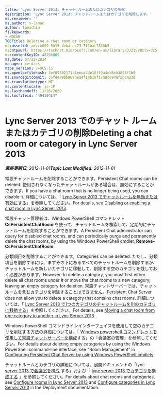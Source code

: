 ```yaml
---
title: 'Lync Server 2013: チャット ルームまたはカテゴリの削除'
description: 'Lync Server 2013: チャットルームまたはカテゴリを削除します。'
ms.reviewer: ''
ms.author: v-lanac
author: lanachin
f1.keywords:
- NOCSH
TOCTitle: Deleting a chat room or category
ms:assetid: adccb869-0015-4eba-ac73-718bac7843b5
ms:mtpsurl: https://technet.microsoft.com/en-us/library/JJ215881(v=OCS.15)
ms:contentKeyID: 48706009
ms.date: 07/23/2014
manager: serdars
mtps_version: v=OCS.15
ms.openlocfilehash: 3ef89802171a1eeca7de18ff0a4eb8eb3895f1b9
ms.sourcegitcommit: 36fee89bb887bea4f18b19f17a8c69daf5bc423d
ms.translationtype: MT
ms.contentlocale: ja-JP
ms.lasthandoff: 11/26/2020
ms.locfileid: "49430414"
---
```

# <a name="deleting-a-chat-room-or-category-in-lync-server-2013"></a><span data-ttu-id="02c18-103">Lync Server 2013 でのチャット ルームまたはカテゴリの削除</span><span class="sxs-lookup"><span data-stu-id="02c18-103">Deleting a chat room or category in Lync Server 2013</span></span>

<div data-xmlns="http://www.w3.org/1999/xhtml">

<div class="topic" data-xmlns="http://www.w3.org/1999/xhtml" data-msxsl="urn:schemas-microsoft-com:xslt" data-cs="https://msdn.microsoft.com/">

<div data-asp="https://msdn2.microsoft.com/asp">



</div>

<div id="mainSection">

<div id="mainBody"><span data-ttu-id="02c18-104">

<span> </span></span><span class="sxs-lookup"><span data-stu-id="02c18-104">

<span> </span></span></span>

<span data-ttu-id="02c18-105">_**最終更新日:** 2012-11-01_</span><span class="sxs-lookup"><span data-stu-id="02c18-105">_**Topic Last Modified:** 2012-11-01_</span></span>

<span data-ttu-id="02c18-106">常設チャットルームを削除することができます。</span><span class="sxs-lookup"><span data-stu-id="02c18-106">Persistent Chat rooms can be deleted.</span></span> <span data-ttu-id="02c18-107">使用されなくなったチャットルームがある場合は、無効にすることができます。</span><span class="sxs-lookup"><span data-stu-id="02c18-107">If you have a chat room that is no longer being used, you can disable it.</span></span> <span data-ttu-id="02c18-108">詳細については、「 [Lync Server 2013 でチャットルームを無効または有効にする](lync-server-2013-disabling-or-enabling-a-chat-room.md)」を参照してください。</span><span class="sxs-lookup"><span data-stu-id="02c18-108">For details, see [Disabling or enabling a chat room in Lync Server 2013](lync-server-2013-disabling-or-enabling-a-chat-room.md).</span></span>

<span data-ttu-id="02c18-109">常設チャット管理者は、Windows PowerShell コマンドレット **CsPersistentChatRoom** を使って、チャットルームを検索して、定期的にチャットルームを削除することができます。</span><span class="sxs-lookup"><span data-stu-id="02c18-109">A Persistent Chat administrator can query for disabled chat rooms, and can periodically purge and permanently delete the chat rooms, by using the Windows PowerShell cmdlet, **Remove-CsPersistentChatRoom**.</span></span>

<span data-ttu-id="02c18-110">分類項目を削除することができます。</span><span class="sxs-lookup"><span data-stu-id="02c18-110">Categories can be deleted.</span></span> <span data-ttu-id="02c18-111">ただし、分類項目を削除するには、まずその下にあるすべてのチャットルームを削除するか、チャットルームを新しいカテゴリに移動して、削除する空のカテゴリを残しておく必要があります。</span><span class="sxs-lookup"><span data-stu-id="02c18-111">However, to delete a category, you must first either delete all chat rooms under it or move the chat rooms to a new category, leaving an empty category for deletion.</span></span> <span data-ttu-id="02c18-112">常設チャットサーバーでは、チャットルームを含むカテゴリを削除することはできません。</span><span class="sxs-lookup"><span data-stu-id="02c18-112">Persistent Chat Server does not allow you to delete a category that contains chat rooms.</span></span> <span data-ttu-id="02c18-113">詳細については、「 [Lync Server 2013 で1つのカテゴリのチャットルームを別のカテゴリに移動する](lync-server-2013-moving-a-chat-room-from-one-category-to-another.md)」を参照してください。</span><span class="sxs-lookup"><span data-stu-id="02c18-113">For details, see [Moving a chat room from one category to another in Lync Server 2013](lync-server-2013-moving-a-chat-room-from-one-category-to-another.md).</span></span>

<span data-ttu-id="02c18-114">Windows PowerShell コマンドラインインターフェイスを使用して空のカテゴリを削除する方法の詳細については、「 [Windows powershell コマンドレットを使用して常設チャットサーバーを構成](configuring-persistent-chat-server-by-using-windows-powershell-cmdlets.md)する」の「会議室の管理」を参照してください。</span><span class="sxs-lookup"><span data-stu-id="02c18-114">For details about deleting empty categories by using the Windows PowerShell command-line interface, see "Room Management" in [Configuring Persistent Chat Server by using Windows PowerShell cmdlets](configuring-persistent-chat-server-by-using-windows-powershell-cmdlets.md).</span></span>

<span data-ttu-id="02c18-115">チャットルームとカテゴリの詳細については、展開ドキュメントの「lync [server 2013 で会議室を構成](lync-server-2013-configure-rooms.md) する」および「 [lync server 2013 でカテゴリを構成する](lync-server-2013-configure-categories.md) 」を参照してください。</span><span class="sxs-lookup"><span data-stu-id="02c18-115">For details about chat rooms and categories, see [Configure rooms in Lync Server 2013](lync-server-2013-configure-rooms.md) and [Configure categories in Lync Server 2013](lync-server-2013-configure-categories.md) in the Deployment documentation.</span></span>

<span data-ttu-id="02c18-116"></div>

<span> </span>

</div>

</div>

</span><span class="sxs-lookup"><span data-stu-id="02c18-116"></div>

<span> </span>

</div>

</div>

</span></span></div>

